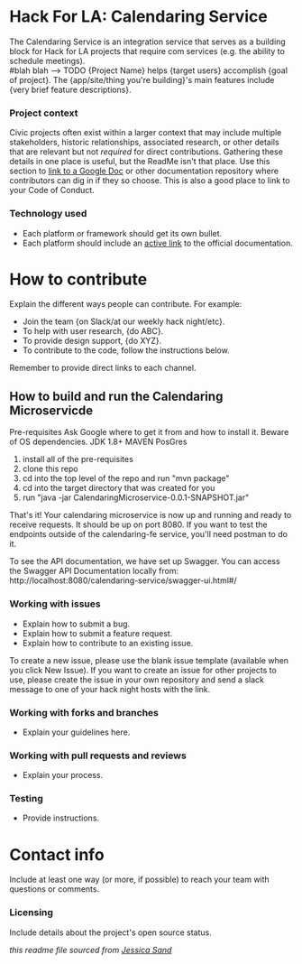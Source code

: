 # Hack For LA: Calendaring Service

The Calendaring Service is an integration service that serves as a building block for Hack for LA projects that require com services (e.g. the ability to schedule meetings).  
#blah blah --> TODO {Project Name} helps {target users} accomplish {goal of project}. The {app/site/thing you're building}'s main features include {very brief feature descriptions}.

### Project context

Civic projects often exist within a larger context that may include multiple stakeholders, historic relationships, associated research, or other details that are relevant but not *required* for direct contributions. Gathering these details in one place is useful, but the ReadMe isn't that place. Use this section to [link to a Google Doc](#) or other documentation repository where contributors can dig in if they so choose. This is also a good place to link to your Code of Conduct.

### Technology used

- Each platform or framework should get its own bullet.
- Each platform should include an [active link](#) to the official documentation.



# How to contribute

Explain the different ways people can contribute. For example:

- Join the team {on Slack/at our weekly hack night/etc}.
- To help with user research, {do ABC}.
- To provide design support, {do XYZ}.
- To contribute to the code, follow the instructions below.

Remember to provide direct links to each channel.



## How to build and run the Calendaring Microservicde

Pre-requisites
Ask Google where to get it from and how to install it. Beware of OS dependencies.
JDK 1.8+ 
MAVEN
PosGres

1. install all of the pre-requisites
2. clone this repo
3. cd into the top level of the repo and run "mvn package"
4. cd into the target directory that was created for you
4. run "java -jar CalendaringMicroservice-0.0.1-SNAPSHOT.jar"

That's it!  Your calendaring microservice is now up and running and ready to receive requests.  It should be up on port 8080. If you want to test the endpoints outside of the calendaring-fe service, you'll need postman to do it.

To see the API documentation, we have set up Swagger.  You can access the Swagger API Documentation locally from: http://localhost:8080/calendaring-service/swagger-ui.html#/
### Working with issues

- Explain how to submit a bug.
- Explain how to submit a feature request.
- Explain how to contribute to an existing issue.

To create a new issue, please use the blank issue template (available when you click New Issue).  If you want to create an issue for other projects to use, please create the issue in your own repository and send a slack message to one of your hack night hosts with the link.


### Working with forks and branches

- Explain your guidelines here.


### Working with pull requests and reviews

- Explain your process.


### Testing

- Provide instructions.



# Contact info

Include at least one way (or more, if possible) to reach your team with questions or comments.


### Licensing

Include details about the project's open source status.

*this readme file sourced from [Jessica Sand](http://jessicasand.com/other-stuff/just-enough-docs/)*
